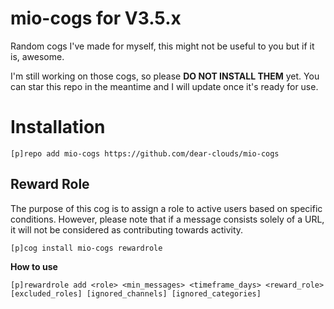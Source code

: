 # mio-cogs for V3.5.x

Random cogs I've made for myself, this might not be useful to you but if it is, awesome.

I'm still working on those cogs, so please **DO NOT INSTALL THEM** yet. You can star this repo in the meantime and I will update once it's ready for use.

# Installation

```
[p]repo add mio-cogs https://github.com/dear-clouds/mio-cogs
```

## Reward Role

The purpose of this cog is to assign a role to active users based on specific conditions. However, please note that if a message consists solely of a URL, it will not be considered as contributing towards activity.

```
[p]cog install mio-cogs rewardrole
```

**How to use**
```
[p]rewardrole add <role> <min_messages> <timeframe_days> <reward_role> [excluded_roles] [ignored_channels] [ignored_categories]
```